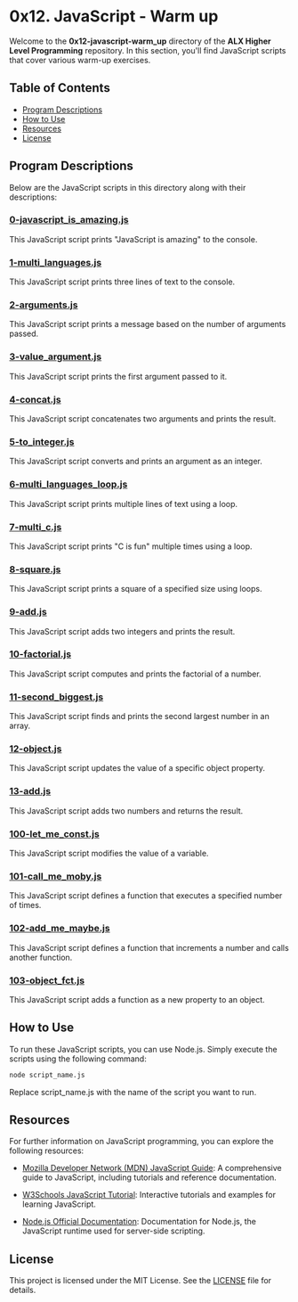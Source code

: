 # 0x12. JavaScript - Warm up

Welcome to the **0x12-javascript-warm_up** directory of the **ALX Higher Level Programming** repository. In this section, you'll find JavaScript scripts that cover various warm-up exercises.

## Table of Contents

- [Program Descriptions](#program-descriptions)
- [How to Use](#how-to-use)
- [Resources](#resources)
- [License](#license)

## Program Descriptions

Below are the JavaScript scripts in this directory along with their descriptions:

### [0-javascript_is_amazing.js](https://github.com/iakev/alx-higher_level_programming/blob/main/0x12-javascript-warm_up/0-javascript_is_amazing.js)

This JavaScript script prints "JavaScript is amazing" to the console.

### [1-multi_languages.js](https://github.com/iakev/alx-higher_level_programming/blob/main/0x12-javascript-warm_up/1-multi_languages.js)

This JavaScript script prints three lines of text to the console.

### [2-arguments.js](https://github.com/iakev/alx-higher_level_programming/blob/main/0x12-javascript-warm_up/2-arguments.js)

This JavaScript script prints a message based on the number of arguments passed.

### [3-value_argument.js](https://github.com/iakev/alx-higher_level_programming/blob/main/0x12-javascript-warm_up/3-value_argument.js)

This JavaScript script prints the first argument passed to it.

### [4-concat.js](https://github.com/iakev/alx-higher_level_programming/blob/main/0x12-javascript-warm_up/4-concat.js)

This JavaScript script concatenates two arguments and prints the result.

### [5-to_integer.js](https://github.com/iakev/alx-higher_level_programming/blob/main/0x12-javascript-warm_up/5-to_integer.js)

This JavaScript script converts and prints an argument as an integer.

### [6-multi_languages_loop.js](https://github.com/iakev/alx-higher_level_programming/blob/main/0x12-javascript-warm_up/6-multi_languages_loop.js)

This JavaScript script prints multiple lines of text using a loop.

### [7-multi_c.js](https://github.com/iakev/alx-higher_level_programming/blob/main/0x12-javascript-warm_up/7-multi_c.js)

This JavaScript script prints "C is fun" multiple times using a loop.

### [8-square.js](https://github.com/iakev/alx-higher_level_programming/blob/main/0x12-javascript-warm_up/8-square.js)

This JavaScript script prints a square of a specified size using loops.

### [9-add.js](https://github.com/iakev/alx-higher_level_programming/blob/main/0x12-javascript-warm_up/9-add.js)

This JavaScript script adds two integers and prints the result.

### [10-factorial.js](https://github.com/iakev/alx-higher_level_programming/blob/main/0x12-javascript-warm_up/10-factorial.js)

This JavaScript script computes and prints the factorial of a number.

### [11-second_biggest.js](https://github.com/iakev/alx-higher_level_programming/blob/main/0x12-javascript-warm_up/11-second_biggest.js)

This JavaScript script finds and prints the second largest number in an array.

### [12-object.js](https://github.com/iakev/alx-higher_level_programming/blob/main/0x12-javascript-warm_up/12-object.js)

This JavaScript script updates the value of a specific object property.

### [13-add.js](https://github.com/iakev/alx-higher_level_programming/blob/main/0x12-javascript-warm_up/13-add.js)

This JavaScript script adds two numbers and returns the result.

### [100-let_me_const.js](https://github.com/iakev/alx-higher_level_programming/blob/main/0x12-javascript-warm_up/100-let_me_const.js)

This JavaScript script modifies the value of a variable.

### [101-call_me_moby.js](https://github.com/iakev/alx-higher_level_programming/blob/main/0x12-javascript-warm_up/101-call_me_moby.js)

This JavaScript script defines a function that executes a specified number of times.

### [102-add_me_maybe.js](https://github.com/iakev/alx-higher_level_programming/blob/main/0x12-javascript-warm_up/102-add_me_maybe.js)

This JavaScript script defines a function that increments a number and calls another function.

### [103-object_fct.js](https://github.com/iakev/alx-higher_level_programming/blob/main/0x12-javascript-warm_up/103-object_fct.js)

This JavaScript script adds a function as a new property to an object.

## How to Use

To run these JavaScript scripts, you can use Node.js. Simply execute the scripts using the following command:

```bash
node script_name.js
```

Replace script_name.js with the name of the script you want to run.

## Resources

For further information on JavaScript programming, you can explore the following resources:

- [Mozilla Developer Network (MDN) JavaScript Guide](https://developer.mozilla.org/en-US/docs/Web/JavaScript/Guide): A comprehensive guide to JavaScript, including tutorials and reference documentation.

- [W3Schools JavaScript Tutorial](https://www.w3schools.com/js/): Interactive tutorials and examples for learning JavaScript.

- [Node.js Official Documentation](https://nodejs.org/en/docs/): Documentation for Node.js, the JavaScript runtime used for server-side scripting.

## License

This project is licensed under the MIT License. See the [LICENSE](LICENSE) file for details.
